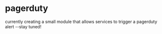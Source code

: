 # pagerduty

currently creating a small module that allows services to trigger a pagerduty alert --stay tuned! 

